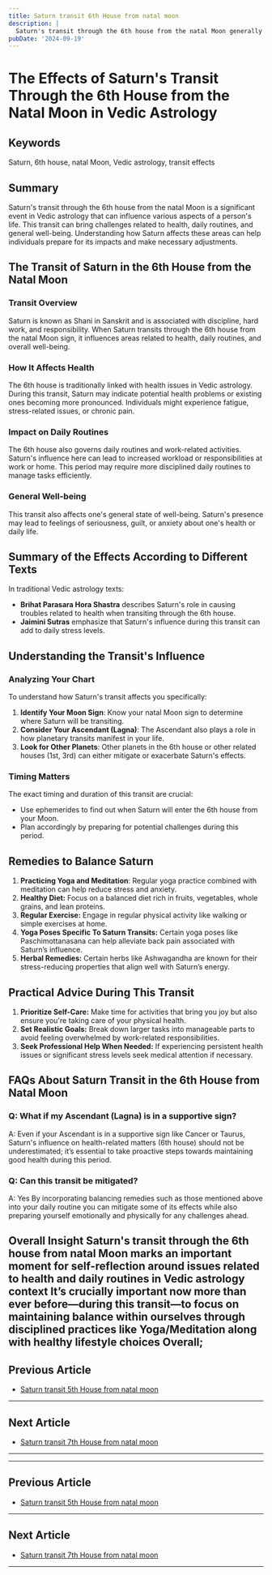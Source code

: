 ```yaml
---
title: Saturn transit 6th House from natal moon
description: |
  Saturn's transit through the 6th house from the natal Moon generally brings positive outcomes, such as overcoming enemies, improved health, and financial gains. The individual may experience success in legal matters and overall improvement in life circumstances.
pubDate: '2024-09-19'
---
```


# The Effects of Saturn's Transit Through the 6th House from the Natal Moon in Vedic Astrology

## Keywords
Saturn, 6th house, natal Moon, Vedic astrology, transit effects

## Summary
Saturn's transit through the 6th house from the natal Moon is a significant event in Vedic astrology that can influence various aspects of a person's life. This transit can bring challenges related to health, daily routines, and general well-being. Understanding how Saturn affects these areas can help individuals prepare for its impacts and make necessary adjustments.

## The Transit of Saturn in the 6th House from the Natal Moon

### Transit Overview
Saturn is known as Shani in Sanskrit and is associated with discipline, hard work, and responsibility. When Saturn transits through the 6th house from the natal Moon sign, it influences areas related to health, daily routines, and overall well-being.

### How It Affects Health
The 6th house is traditionally linked with health issues in Vedic astrology. During this transit, Saturn may indicate potential health problems or existing ones becoming more pronounced. Individuals might experience fatigue, stress-related issues, or chronic pain.

### Impact on Daily Routines
The 6th house also governs daily routines and work-related activities. Saturn's influence here can lead to increased workload or responsibilities at work or home. This period may require more disciplined daily routines to manage tasks efficiently.

### General Well-being
This transit also affects one's general state of well-being. Saturn's presence may lead to feelings of seriousness, guilt, or anxiety about one's health or daily life.

## Summary of the Effects According to Different Texts

In traditional Vedic astrology texts:
- **Brihat Parasara Hora Shastra** describes Saturn's role in causing troubles related to health when transiting through the 6th house.
- **Jaimini Sutras** emphasize that Saturn's influence during this transit can add to daily stress levels.

## Understanding the Transit's Influence

### Analyzing Your Chart
To understand how Saturn's transit affects you specifically:
1. **Identify Your Moon Sign**: Know your natal Moon sign to determine where Saturn will be transiting.
2. **Consider Your Ascendant (Lagna)**: The Ascendant also plays a role in how planetary transits manifest in your life.
3. **Look for Other Planets**: Other planets in the 6th house or other related houses (1st, 3rd) can either mitigate or exacerbate Saturn's effects.

### Timing Matters
The exact timing and duration of this transit are crucial:
- Use ephemerides to find out when Saturn will enter the 6th house from your Moon.
- Plan accordingly by preparing for potential challenges during this period.

## Remedies to Balance Saturn

1. **Practicing Yoga and Meditation**: Regular yoga practice combined with meditation can help reduce stress and anxiety.
2. **Healthy Diet:** Focus on a balanced diet rich in fruits, vegetables, whole grains, and lean proteins.
3. **Regular Exercise:** Engage in regular physical activity like walking or simple exercises at home.
4. **Yoga Poses Specific To Saturn Transits:** Certain yoga poses like Paschimottanasana can help alleviate back pain associated with Saturn’s influence.
5. **Herbal Remedies:** Certain herbs like Ashwagandha are known for their stress-reducing properties that align well with Saturn’s energy.

## Practical Advice During This Transit

1. **Prioritize Self-Care:** Make time for activities that bring you joy but also ensure you're taking care of your physical health.
2. **Set Realistic Goals:** Break down larger tasks into manageable parts to avoid feeling overwhelmed by work-related responsibilities.
3. **Seek Professional Help When Needed:** If experiencing persistent health issues or significant stress levels seek medical attention if necessary.

## FAQs About Saturn Transit in the 6th House from Natal Moon

### Q: What if my Ascendant (Lagna) is in a supportive sign?
A: Even if your Ascendant is in a supportive sign like Cancer or Taurus, Saturn's influence on health-related matters (6th house) should not be underestimated; it’s essential to take proactive steps towards maintaining good health during this period.

### Q: Can this transit be mitigated?
A: Yes By incorporating balancing remedies such as those mentioned above into your daily routine you can mitigate some of its effects while also preparing yourself emotionally and physically for any challenges ahead.

Overall Insight
Saturn's transit through the 6th house from natal Moon marks an important moment for self-reflection around issues related to health and daily routines in Vedic astrology context It’s crucially important now more than ever before—during this transit—to focus on maintaining balance within ourselves through disciplined practices like Yoga/Meditation along with healthy lifestyle choices Overall;
---

## Previous Article
- [Saturn transit 5th House from natal moon](200705_Saturn_transit_5th_House_from_natal_moon.md)

---

## Next Article
- [Saturn transit 7th House from natal moon](200707_Saturn_transit_7th_House_from_natal_moon.md)

---
---

## Previous Article
- [Saturn transit 5th House from natal moon](200705_Saturn_transit_5th_House_from_natal_moon.md)

---

## Next Article
- [Saturn transit 7th House from natal moon](200707_Saturn_transit_7th_House_from_natal_moon.md)

---
